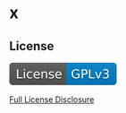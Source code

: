# x

## License

[![License: gpl_v3](./assets/images/license-GPLv3-blue.svg)](./license-docs/gpl-v3-pre.txt)

[Full License Disclosure](./license-docs/gpl-v3.txt)
